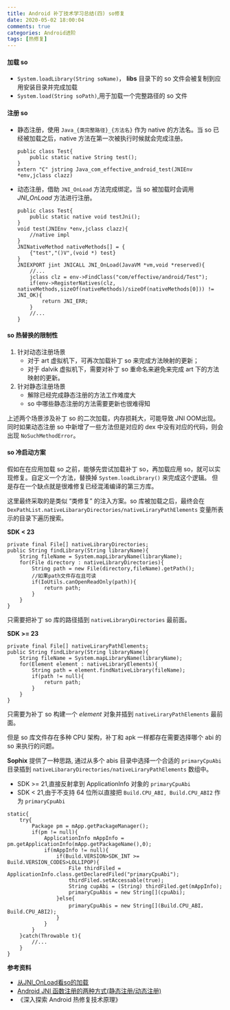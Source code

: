 ```yaml
---
title: Android 补丁技术学习总结(四) so修复
date: 2020-05-02 18:00:04
comments: true
categories: Android进阶
tags: [热修复]
---
```


#### 加载 so
* `System.loadLibrary(String soName)`， **libs** 目录下的 so 文件会被复制到应用安装目录并完成加载
* `System.load(String soPath)`,用于加载一个完整路径的 so 文件

#### 注册 so 
* 静态注册，使用 `Java_{类完整路径}_{方法名}` 作为 native 的方法名。当 so 已经被加载之后，native 方法在第一次被执行时候就会完成注册。

	```
	public class Test{
		public static native String test();
	}
	extern "C" jstring Java_com_effective_android_test(JNIEnv *env,jclass clazz)
	```
* 动态注册，借助 `JNI_OnLoad` 方法完成绑定。当 so 被加载时会调用 *JNI_OnLoad* 方法进行注册。

	```
	public class Test{
		public static native void testJni();
	}
	void test(JNIEnv *env,jclass clazz){
		//native impl
	}
	JNINativeMethod nativeMethods[] = {
		{"test","()V",(void *) test}
	}
	JNIEXPORT jint JNICALL JNI_OnLoad(JavaVM *vm,void *reserved){
		//...
		jclass clz = env->FindClass("com/effective/android/Test");
		if(env->RegisterNatives(clz, nativeMethods,sizeOf(nativeMethods)/sizeOf(nativeMethods[0])) != JNI_OK){
			return JNI_ERR;
		}
		//...
	}
	```

#### so 热替换的限制性

1. 针对动态注册场景
	* 对于 art 虚拟机下，可再次加载补丁 so 来完成方法映射的更新；
	* 对于 dalvik 虚拟机下，需要对补丁 so 重命名来避免来完成 art 下的方法映射的更新。
2. 针对静态注册场景
	* 解除已经完成静态注册的方法工作难度大
	* so 中哪些静态注册的方法需要更新也很难得知

上述两个场景涉及补丁 so 的二次加载，内存损耗大，可能导致 JNI OOM出现。同时如果动态注册 so 中新增了一些方法但是对应的 dex 中没有对应的代码，则会出现 `NoSuchMethodError`。 

#### so 冷启动方案

假如在在应用加载 so 之前，能够先尝试加载补丁 so，再加载应用 so，就可以实现修复。自定义一个方法，替换掉 `System.loadLibrary()` 来完成这个逻辑。 但是存在一个缺点就是很难修复已经混淆编译的第三方库。

这里最终采取的是类似 “类修复” 的注入方案。so 库被加载之后，最终会在 `DexPathList.nativeLibararyDirectories/nativeLiraryPathElements` 变量所表示的目录下遍历搜索。

**SDK < 23**

```
private final File[] nativeLibraryDirectories;
public String findLibrary(String libraryName){
	String fileName = System.mapLibraryName(libraryName);
	for(File directory : nativeLibraryDirectories){
		String path = new File(directory,fileName).getPath();
		//如果path文件存在且可读
		if(IoUtils.canOpenReadOnly(path)){
			return path;
		}
	}
}
```
只需要把补丁 so 库的路径插到 `nativeLibraryDirectories` 最前面。

**SDK >= 23**

```
private final File[] nativeLiraryPathElements;
public String findLibrary(String libraryName){
	String fileName = System.mapLibraryName(libraryName);
	for(Element element : nativeLibraryElements){
		String path = element.findNativeLibrary(fileName);
		if(path != null){
			return path;
		}
	}
}
```
只需要为补丁 so 构建一个 *element* 对象并插到 `nativeLiraryPathElements` 最前面。

但是 so 库文件存在多种 CPU 架构，补丁和 apk 一样都存在需要选择哪个 abi 的 so 来执行的问题。

**Sophix** 提供了一种思路, 通过从多个 abis 目录中选择一个合适的 `primaryCpuAbi` 目录插到 `nativeLibararyDirectories/nativeLiraryPathElements` 数组中。

* SDK >= 21,直接反射拿到 ApplicationInfo 对象的 `primaryCpuAbi`
* SDK < 21,由于不支持 64 位所以直接把 `Build.CPU_ABI, Build.CPU_ABI2` 作为 `primaryCpuAbi`

```
static{
	try{
		Package pm = mApp.getPackageManager();
		if(pm != null){
			ApplicationInfo mAppInfo = pm.getApplicationInfo(mApp.getPackageName(),0);
			if(mAppInfo != null){
				if(Build.VERSION>SDK_INT >= Build.VERSION_CODES>LOLLIPOP){
					File thirdFiled = ApplicationInfo.class.getDeclaredFiled("primaryCpuAbi");
					thirdFiled.setAccessable(true);
					String cupAbi = (String) thirdFiled.get(mAppInfo);
					primaryCpuAbis = new String[](cpuAbi);
				}else{
					primaryCpuAbis = new String[](Build.CPU_ABI，Build.CPU_ABI2);
				}
			}
		}
	}catch(Throwable t){
		//...
	}
}
```

**参考资料** 

* [从JNI_OnLoad看so的加载](https://www.jianshu.com/p/4c0f72233f65)
* [Android JNI 函数注册的两种方式(静态注册/动态注册)](https://www.jianshu.com/p/1d6ec5068d05)
* 《深入探索 Android 热修复技术原理》










  
